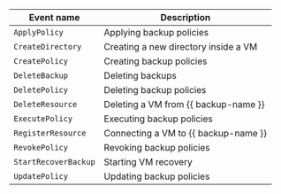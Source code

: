 | Event name | Description |
--- | ---
| `ApplyPolicy` | Applying backup policies |
| `CreateDirectory` | Creating a new directory inside a VM |
| `CreatePolicy` | Creating backup policies |
| `DeleteBackup` | Deleting backups |
| `DeletePolicy` | Deleting backup policies |
| `DeleteResource` | Deleting a VM from {{ backup-name }} |
| `ExecutePolicy` | Executing backup policies |
| `RegisterResource` | Connecting a VM to {{ backup-name }} |
| `RevokePolicy` | Revoking backup policies |
| `StartRecoverBackup` | Starting VM recovery |
| `UpdatePolicy` | Updating backup policies |
